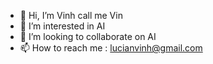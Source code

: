 - 👋 Hi, I’m Vinh call me Vin
- 👀 I’m interested in AI
- 💞️ I’m looking to collaborate on AI 
- 📫 How to reach me : lucianvinh@gmail.com

<!---
manaclan/manaclan is a ✨ special ✨ repository because its `README.md` (this file) appears on your GitHub profile.
You can click the Preview link to take a look at your changes.
--->
